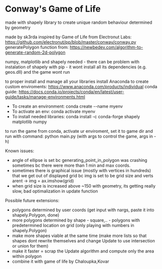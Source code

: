 # Conway's Game of Life

made with shapely library to create unique random behaviour determined by geometry

made by sk3rda
inspired by Game of Life from Electronut Labs: <https://github.com/electronut/pp/blob/master/conway/conway.py>
generatePolygon function from: <https://newbedev.com/algorithm-to-generate-random-2d-polygon>

numpy, matplotlib and shapely needed - there can be problem with instalation of shapely with pip - it wont install all its dependencies (e.g. geos.dll) and the game wont run

to proper install and manage all your libraries install Anaconda to create custom enviroments: <https://www.anaconda.com/products/individual>
conda guide: <https://docs.conda.io/projects/conda/en/latest/user-guide/tasks/manage-environments.html>

- To create an environment: conda create --name myenv
- To activate an env: conda activate myenv
- To install needed libraries: conda install -c conda-forge shapely matplotlib numpy

to run the game from conda, activate ur enviroment, set it to game dir and run with command: python main.py (with args to control the game, args in -h)

Known issues:

- angle of ellipse is set bc generating_point_in_polygon was crashing sometimes bc there were more than 1 min and max coords.
- sometimes there is graphical issue (mostly with vertices in hundreds) that we get out of displayed grid bc img is set to be grid size and verts arent -> img = ax.imshow(grid)
- when grid size is increased above ~150 with geometry, its getting really slow, bad optimalization in update function

Possible future extensions:

- polygons determined by user coords (get input with nargs, paste it into shapely.Polygon, done)
- more polygons determined by shape - square,.. - polygons with predetermined location on grid (only playing with numbers in shapely.Polygon)
- make more shapes viable at the same time (make more lists so that shapes dont rewrite themselves and change Update to use intersection or union for them)
- make it faster = scrap the Update algorithm and compute only the area within polygon
- combine it with game of life by Chaloupka,Kovar
